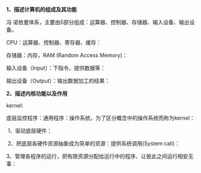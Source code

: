 **1、描述计算机的组成及其功能**

冯 诺依曼体系，主要由5部分组成：运算器、控制器、存储器、输入设备、输出设备。

CPU：运算器、控制器、寄存器、缓存：

存储器：内存，RAM (Random Access Memory)：

输入设备（Input）：下指令，提供数据等：

输出设备（Output）：输出数据加工的结果：












**2、描述内核功能以及作用**

kernel:	

​	底层监控程序：通用程序：操作系统，为了区分概念中的操作系统而称为kernel：

​		1、驱动底层硬件：

​		2、把底层各硬件资源抽象成为简单的资源：提供系统调用(System call)：

​		3、管理各程序的运行，把有限资源分配给运行中的程序、让彼此之间运行相安无事：



